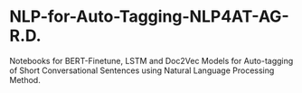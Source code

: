 # NLP-for-Auto-Tagging-NLP4AT-AG-R.D.
Notebooks for BERT-Finetune, LSTM and Doc2Vec Models for Auto-tagging of Short Conversational Sentences using Natural Language Processing Method.

